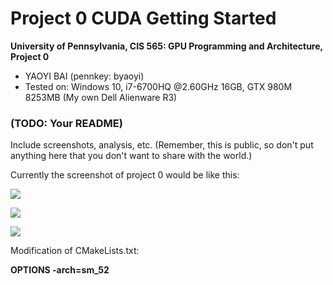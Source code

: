 Project 0 CUDA Getting Started
====================

**University of Pennsylvania, CIS 565: GPU Programming and Architecture, Project 0**

* YAOYI BAI (pennkey: byaoyi)
* Tested on: Windows 10, i7-6700HQ  @2.60GHz 16GB, GTX 980M 8253MB (My own Dell Alienware R3)

### (TODO: Your README)

Include screenshots, analysis, etc. (Remember, this is public, so don't put
anything here that you don't want to share with the world.)

Currently the screenshot of project 0 would be like this:

![](http://i.imgur.com/SU29DJ2.jpg)

![](http://i.imgur.com/rD4HYJr.png)

![](http://i.imgur.com/mCB94bG.png)

Modification of CMakeLists.txt:

**OPTIONS -arch=sm_52**